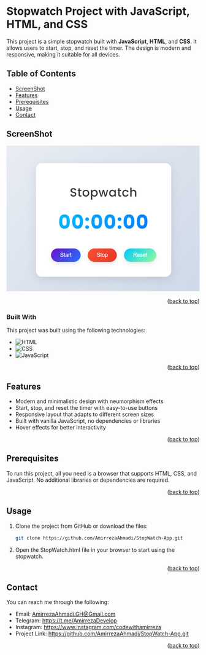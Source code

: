 # Stopwatch Project with JavaScript, HTML, and CSS

This project is a simple stopwatch built with **JavaScript**, **HTML**, and **CSS**. It allows users to start, stop, and reset the timer. The design is modern and responsive, making it suitable for all devices.

## Table of Contents
- [ScreenShot](#screenshot)
- [Features](#features)
- [Prerequisites](#prerequisites)
- [Usage](#usage)
- [Contact](#contact)

## ScreenShot

![Stopwatch Preview](example/Stopwatch.png)

<p align="right">(<a href="#table-of-contents">back to top</a>)</p>

### Built With

This project was built using the following technologies:

* ![HTML](https://img.shields.io/badge/-HTML5-orange)
* ![CSS](https://img.shields.io/badge/-CSS3-blue)
* ![JavaScript](https://img.shields.io/badge/-JavaScript-yellow)

<p align="right">(<a href="#table-of-contents">back to top</a>)</p>

## Features

- Modern and minimalistic design with neumorphism effects
- Start, stop, and reset the timer with easy-to-use buttons
- Responsive layout that adapts to different screen sizes
- Built with vanilla JavaScript, no dependencies or libraries
- Hover effects for better interactivity

<p align="right">(<a href="#table-of-contents">back to top</a>)</p>

## Prerequisites

To run this project, all you need is a browser that supports HTML, CSS, and JavaScript. No additional libraries or dependencies are required.

<p align="right">(<a href="#table-of-contents">back to top</a>)</p>

## Usage

1. Clone the project from GitHub or download the files:
   ```bash
   git clone https://github.com/AmirrezaAhmadi/StopWatch-App.git
2. Open the StopWatch.html file in your browser to start using the stopwatch.

<p align="right">(<a href="#table-of-contents">back to top</a>)</p>

## Contact

You can reach me through the following:

* Email: AmirrezaAhmadi.GH@Gmail.com
* Telegram: https://t.me/AmirrezaDevelop
* Instagram: https://www.instagram.com/codewithamirreza
* Project Link: https://github.com/AmirrezaAhmadi/StopWatch-App.git

<p align="right">(<a href="#table-of-contents">back to top</a>)</p>
